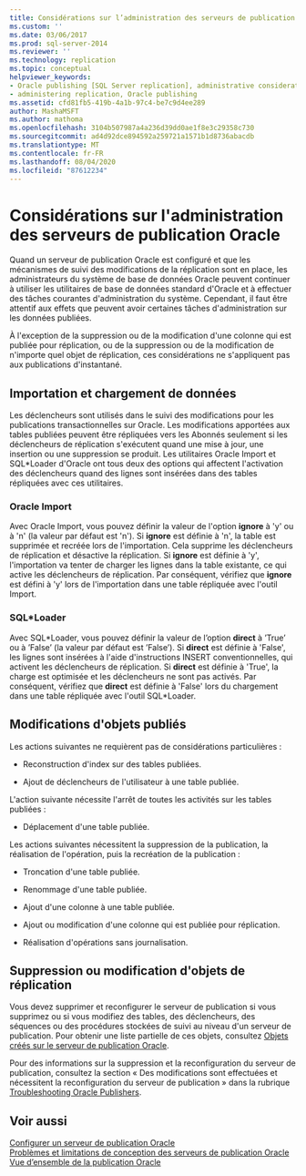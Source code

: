 ```yaml
---
title: Considérations sur l’administration des serveurs de publication Oracle | Microsoft Docs
ms.custom: ''
ms.date: 03/06/2017
ms.prod: sql-server-2014
ms.reviewer: ''
ms.technology: replication
ms.topic: conceptual
helpviewer_keywords:
- Oracle publishing [SQL Server replication], administrative considerations
- administering replication, Oracle publishing
ms.assetid: cfd81fb5-419b-4a1b-97c4-be7c9d4ee289
author: MashaMSFT
ms.author: mathoma
ms.openlocfilehash: 3104b507987a4a236d39dd0ae1f8e3c29358c730
ms.sourcegitcommit: ad4d92dce894592a259721a1571b1d8736abacdb
ms.translationtype: MT
ms.contentlocale: fr-FR
ms.lasthandoff: 08/04/2020
ms.locfileid: "87612234"
---
```

# <a name="administrative-considerations-for-oracle-publishers"></a>Considérations sur l'administration des serveurs de publication Oracle
  Quand un serveur de publication Oracle est configuré et que les mécanismes de suivi des modifications de la réplication sont en place, les administrateurs du système de base de données Oracle peuvent continuer à utiliser les utilitaires de base de données standard d'Oracle et à effectuer des tâches courantes d'administration du système. Cependant, il faut être attentif aux effets que peuvent avoir certaines tâches d'administration sur les données publiées.  
  
 À l'exception de la suppression ou de la modification d'une colonne qui est publiée pour réplication, ou de la suppression ou de la modification de n'importe quel objet de réplication, ces considérations ne s'appliquent pas aux publications d'instantané.  
  
## <a name="importing-and-loading-data"></a>Importation et chargement de données  
 Les déclencheurs sont utilisés dans le suivi des modifications pour les publications transactionnelles sur Oracle. Les modifications apportées aux tables publiées peuvent être répliquées vers les Abonnés seulement si les déclencheurs de réplication s'exécutent quand une mise à jour, une insertion ou une suppression se produit. Les utilitaires Oracle Import et SQL*Loader d'Oracle ont tous deux des options qui affectent l'activation des déclencheurs quand des lignes sont insérées dans des tables répliquées avec ces utilitaires.  
  
### <a name="oracle-import"></a>Oracle Import  
 Avec Oracle Import, vous pouvez définir la valeur de l'option **ignore** à 'y' ou à 'n' (la valeur par défaut est 'n'). Si **ignore** est définie à 'n', la table est supprimée et recréée lors de l'importation. Cela supprime les déclencheurs de réplication et désactive la réplication. Si **ignore** est définie à 'y', l'importation va tenter de charger les lignes dans la table existante, ce qui active les déclencheurs de réplication. Par conséquent, vérifiez que **ignore** est défini à 'y' lors de l'importation dans une table répliquée avec l'outil Import.  
  
### <a name="sqlloader"></a>SQL*Loader  
 Avec SQL\*Loader, vous pouvez définir la valeur de l’option **direct** à ’True’ ou à ’False’ (la valeur par défaut est ’False’). Si **direct** est définie à 'False', les lignes sont insérées à l'aide d'instructions INSERT conventionnelles, qui activent les déclencheurs de réplication. Si **direct** est définie à 'True', la charge est optimisée et les déclencheurs ne sont pas activés. Par conséquent, vérifiez que **direct** est définie à 'False' lors du chargement dans une table répliquée avec l'outil SQL*Loader.  
  
## <a name="making-changes-to-published-objects"></a>Modifications d'objets publiés  
 Les actions suivantes ne requièrent pas de considérations particulières :  
  
-   Reconstruction d'index sur des tables publiées.  
  
-   Ajout de déclencheurs de l'utilisateur à une table publiée.  
  
 L'action suivante nécessite l'arrêt de toutes les activités sur les tables publiées :  
  
-   Déplacement d'une table publiée.  
  
 Les actions suivantes nécessitent la suppression de la publication, la réalisation de l'opération, puis la recréation de la publication :  
  
-   Troncation d'une table publiée.  
  
-   Renommage d'une table publiée.  
  
-   Ajout d'une colonne à une table publiée.  
  
-   Ajout ou modification d'une colonne qui est publiée pour réplication.  
  
-   Réalisation d'opérations sans journalisation.  
  
## <a name="dropping-or-modifying-replication-objects"></a>Suppression ou modification d'objets de réplication  
 Vous devez supprimer et reconfigurer le serveur de publication si vous supprimez ou si vous modifiez des tables, des déclencheurs, des séquences ou des procédures stockées de suivi au niveau d'un serveur de publication. Pour obtenir une liste partielle de ces objets, consultez [Objets créés sur le serveur de publication Oracle](objects-created-on-the-oracle-publisher.md).  
  
 Pour des informations sur la suppression et la reconfiguration du serveur de publication, consultez la section « Des modifications sont effectuées et nécessitent la reconfiguration du serveur de publication » dans la rubrique [Troubleshooting Oracle Publishers](troubleshooting-oracle-publishers.md).  
  
## <a name="see-also"></a>Voir aussi  
 [Configurer un serveur de publication Oracle](configure-an-oracle-publisher.md)   
 [Problèmes et limitations de conception des serveurs de publication Oracle](design-considerations-and-limitations-for-oracle-publishers.md)   
 [Vue d’ensemble de la publication Oracle](oracle-publishing-overview.md)  
  
  
